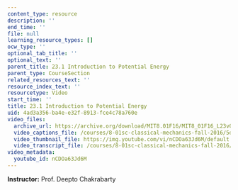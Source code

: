 ```yaml
---
content_type: resource
description: ''
end_time: ''
file: null
learning_resource_types: []
ocw_type: ''
optional_tab_title: ''
optional_text: ''
parent_title: 23.1 Introduction to Potential Energy
parent_type: CourseSection
related_resources_text: ''
resource_index_text: ''
resourcetype: Video
start_time: ''
title: 23.1 Introduction to Potential Energy
uid: 4ad3a356-ba4e-e32f-8913-fce4c78a760e
video_files:
  archive_url: https://archive.org/download/MIT8.01F16/MIT8_01F16_L23v01_360p.mp4
  video_captions_file: /courses/8-01sc-classical-mechanics-fall-2016/5d375725a2995774ab28b781cfd3f591_nCDOa63Jd6M.vtt
  video_thumbnail_file: https://img.youtube.com/vi/nCDOa63Jd6M/default.jpg
  video_transcript_file: /courses/8-01sc-classical-mechanics-fall-2016/bdd3520ea10440dd4223037055b61b95_nCDOa63Jd6M.pdf
video_metadata:
  youtube_id: nCDOa63Jd6M
---
```


**Instructor:** Prof. Deepto Chakrabarty